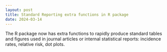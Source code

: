 ```yaml
---
layout: post
title: Standard Reporting extra functions in R package
date: 2024-03-14
---
```

  
  The R package now has extra functions to rapidly produce standard tables and figures used in journal articles or internal statistical reports: incidence rates, relative risk, dot plots.
